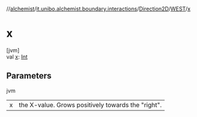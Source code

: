 //[alchemist](../../../../index.md)/[it.unibo.alchemist.boundary.interactions](../../index.md)/[Direction2D](../index.md)/[WEST](index.md)/[x](x.md)

# x

[jvm]\
val [x](x.md): [Int](https://kotlinlang.org/api/latest/jvm/stdlib/kotlin/-int/index.html)

## Parameters

jvm

| | |
|---|---|
| x | the X-value. Grows positively towards the "right". |
